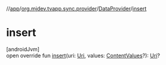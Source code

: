 //[app](../../../index.md)/[org.mjdev.tvapp.sync.provider](../index.md)/[DataProvider](index.md)/[insert](insert.md)

# insert

[androidJvm]\
open override fun [insert](insert.md)(uri: [Uri](https://developer.android.com/reference/kotlin/android/net/Uri.html), values: [ContentValues](https://developer.android.com/reference/kotlin/android/content/ContentValues.html)?): [Uri](https://developer.android.com/reference/kotlin/android/net/Uri.html)?

